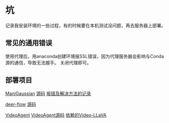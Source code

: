 # 坑

记录我安装环境的一些过程，有的时候要在本机测试没问题，再去服务器上部署。

## 常见的通用错误

使用代理后，用anaconda创建环境报SSL错误，因为代理服务器会影响与Conda源的通信，导致无法握手。
关闭代理即可。

## 部署项目

[ManiGaussian](./ManiGaussian.md)
    [源码](https://github.com/GuanxingLu/ManiGaussian)
    [报错及解决方法的记录](./ManiGaussian/readme.md)

[deer-flow](./DeerFlow.md)
    [源码](https://github.com/bytedance/deer-flow)

[VideoAgent](./VideoAgent.md)
    [VideoAgent源码](https://github.com/PKU-YuanGroup/Video-LLaVA)
    [依赖的Video-LLaVA](https://github.com/PKU-YuanGroup/Video-LLaVA)

